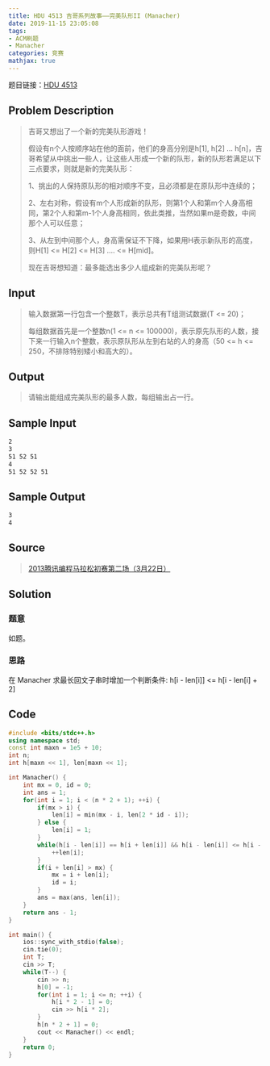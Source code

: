 ```yaml
---
title: HDU 4513 吉哥系列故事——完美队形II (Manacher)
date: 2019-11-15 23:05:08
tags:
- ACM刷题
- Manacher
categories: 竞赛
mathjax: true
---
```


题目链接：[HDU 4513](http://acm.hdu.edu.cn/showproblem.php?pid=4513)

## Problem Description

> 吉哥又想出了一个新的完美队形游戏！
> 
> 假设有n个人按顺序站在他的面前，他们的身高分别是h[1], h[2] ... h[n]，吉哥希望从中挑出一些人，让这些人形成一个新的队形，新的队形若满足以下三点要求，则就是新的完美队形：
> 
> 1、挑出的人保持原队形的相对顺序不变，且必须都是在原队形中连续的；
> 
> 2、左右对称，假设有m个人形成新的队形，则第1个人和第m个人身高相同，第2个人和第m-1个人身高相同，依此类推，当然如果m是奇数，中间那个人可以任意；
> 
> 3、从左到中间那个人，身高需保证不下降，如果用H表示新队形的高度，则H[1] <= H[2] <= H[3] .... <= H[mid]。
> 
> 现在吉哥想知道：最多能选出多少人组成新的完美队形呢？

<!--more-->

## Input

> 输入数据第一行包含一个整数T，表示总共有T组测试数据(T <= 20)；
> 
> 每组数据首先是一个整数n(1 <= n <= 100000)，表示原先队形的人数，接下来一行输入n个整数，表示原队形从左到右站的人的身高（50 <= h <= 250，不排除特别矮小和高大的）。

## Output

> 请输出能组成完美队形的最多人数，每组输出占一行。

## Sample Input

```markdown
2
3
51 52 51
4
51 52 52 51
```

## Sample Output

```markdown
3
4
```

## Source

> [2013腾讯编程马拉松初赛第二场（3月22日）](http://acm.hdu.edu.cn/search.php?field=problem&key=2013%CC%DA%D1%B6%B1%E0%B3%CC%C2%ED%C0%AD%CB%C9%B3%F5%C8%FC%B5%DA%B6%FE%B3%A1%A3%A83%D4%C222%C8%D5%A3%A9&source=1&searchmode=source)

## Solution

### 题意

如题。

### 思路

在 Manacher 求最长回文子串时增加一个判断条件: h[i - len[i]] <= h[i - len[i] + 2]

## Code

```cpp
#include <bits/stdc++.h>
using namespace std;
const int maxn = 1e5 + 10;
int n;
int h[maxn << 1], len[maxn << 1];

int Manacher() {
    int mx = 0, id = 0;
    int ans = 1;
    for(int i = 1; i < (n * 2 + 1); ++i) {
        if(mx > i) {
            len[i] = min(mx - i, len[2 * id - i]);
        } else {
            len[i] = 1;
        }
        while(h[i - len[i]] == h[i + len[i]] && h[i - len[i]] <= h[i - len[i] + 2]) {  // 这里要保持递增
            ++len[i];
        }
        if(i + len[i] > mx) {
            mx = i + len[i];
            id = i;
        }
        ans = max(ans, len[i]);
    }
    return ans - 1;
}

int main() {
    ios::sync_with_stdio(false);
    cin.tie(0);
    int T;
    cin >> T;
    while(T--) {
        cin >> n;
        h[0] = -1;
        for(int i = 1; i <= n; ++i) {
            h[i * 2 - 1] = 0;
            cin >> h[i * 2];
        }
        h[n * 2 + 1] = 0;
        cout << Manacher() << endl;
    }  
    return 0;
}
```